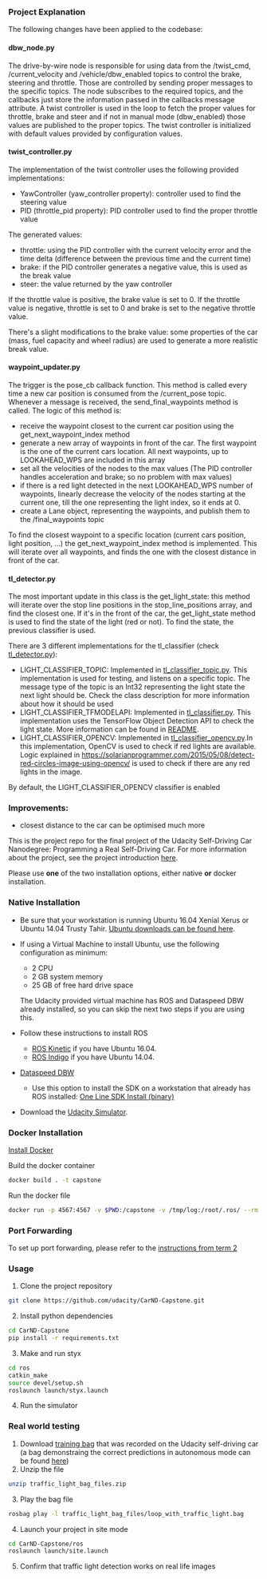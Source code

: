 ### Project Explanation

The following changes have been applied to the codebase:

#### dbw_node.py
The drive-by-wire node is responsible for using data from the /twist_cmd, /current_velocity and /vehicle/dbw_enabled topics to control the brake, steering and throttle. Those are controlled by sending proper messages to the specific topics.
The node subscribes to the required topics, and the callbacks just store the information passed in the callbacks message attribute.
A twist controller is used in the loop to fetch the proper values for throttle, brake and steer and if not in manual mode (dbw_enabled) those values are published to the proper topics.
The twist controller is initialized with default values provided by configuration values.

#### twist_controller.py
The implementation of the twist controller uses the following provided implementations:
* YawController (yaw_controller property): controller used to find the steering value
* PID (throttle_pid property): PID controller used to find the proper throttle value

The generated values:
* throttle: using the PID controller with the current velocity error and the time delta (difference between the previous time and the current time)
* brake: if the PID controller generates a negative value, this is used as the break value
* steer: the value returned by the yaw controller

If the throttle value is positive, the brake value is set to 0. If the throttle value is negative, throttle is set to 0 and brake is set to the negative throttle value.

There's a slight modifications to the brake value: some properties of the car (mass, fuel capacity and wheel radius) are used to generate a more realistic break value.

#### waypoint_updater.py
The trigger is the pose_cb callback function. This method is called every time a new car position is consumed from the /current_pose topic. Whenever a message is received, the send_final_waypoints method is called.
The logic of this method is:
* receive the waypoint closest to the current car position using the get_next_waypoint_index method
* generate a new array of waypoints in front of the car. The first waypoint is the one of the current cars location. All next waypoints, up to LOOKAHEAD_WPS are included in this array
* set all the velocities of the nodes to the max values (The PID controller handles acceleration and brake; so no problem with max values)
* if there is a red light detected in the next LOOKAHEAD_WPS number of waypoints, linearly decrease the velocity of the nodes starting at the current one, till the one representing the light index, so it ends at 0.
* create a Lane object, representing the waypoints, and publish them to the /final_waypoints topic

To find the closest waypoint to a specific location (current cars position, light position, ...) the get_next_waypoint_index method is implemented. This will iterate over all waypoints, and finds the one with the closest distance in front of the car.

#### tl_detector.py
The most important update in this class is the get_light_state: this method will iterate over the stop line positions in the stop_line_positions array, and find the closest one. If it's in the front of the car, the get_light_state method is used to find the state of the light (red or not). To find the state, the previous classifier is used.

There are 3 different implementations for the tl_classifier (check [tl_detector.py](ros/src/tl_detector/tl_detector.py)):
* LIGHT_CLASSIFIER_TOPIC: Implemented in [tl_classifier_topic.py](ros/src/tl_detector/light_classification/tl_classifier_topic.py). This implementation is used for testing, and listens on a specific topic. The message type of the topic is an Int32 representing the light state the next light should be. Check the class description for more information about how it should be used
* LIGHT_CLASSIFIER_TFMODELAPI: Implemented in [tl_classifier.py](ros/src/tl_detector/light_classification/tl_classifier.py). This implementation uses the TensorFlow Object Detection API to check the light state. More information can be found in [README](tl_learning/README.md).
* LIGHT_CLASSIFIER_OPENCV: Implemented in [tl_classifier_opencv.py](ros/src/tl_detector/light_classification/tl_classifier_opencv.py).In this implementation, OpenCV is used to check if red lights are available. Logic explained in https://solarianprogrammer.com/2015/05/08/detect-red-circles-image-using-opencv/ is used to check if there are any red lights in the image.

By default, the LIGHT_CLASSIFIER_OPENCV classifier is enabled

### Improvements:
* closest distance to the car can be optimised much more

This is the project repo for the final project of the Udacity Self-Driving Car Nanodegree: Programming a Real Self-Driving Car. For more information about the project, see the project introduction [here](https://classroom.udacity.com/nanodegrees/nd013/parts/6047fe34-d93c-4f50-8336-b70ef10cb4b2/modules/e1a23b06-329a-4684-a717-ad476f0d8dff/lessons/462c933d-9f24-42d3-8bdc-a08a5fc866e4/concepts/5ab4b122-83e6-436d-850f-9f4d26627fd9).

Please use **one** of the two installation options, either native **or** docker installation.

### Native Installation

* Be sure that your workstation is running Ubuntu 16.04 Xenial Xerus or Ubuntu 14.04 Trusty Tahir. [Ubuntu downloads can be found here](https://www.ubuntu.com/download/desktop).
* If using a Virtual Machine to install Ubuntu, use the following configuration as minimum:
  * 2 CPU
  * 2 GB system memory
  * 25 GB of free hard drive space

  The Udacity provided virtual machine has ROS and Dataspeed DBW already installed, so you can skip the next two steps if you are using this.

* Follow these instructions to install ROS
  * [ROS Kinetic](http://wiki.ros.org/kinetic/Installation/Ubuntu) if you have Ubuntu 16.04.
  * [ROS Indigo](http://wiki.ros.org/indigo/Installation/Ubuntu) if you have Ubuntu 14.04.
* [Dataspeed DBW](https://bitbucket.org/DataspeedInc/dbw_mkz_ros)
  * Use this option to install the SDK on a workstation that already has ROS installed: [One Line SDK Install (binary)](https://bitbucket.org/DataspeedInc/dbw_mkz_ros/src/81e63fcc335d7b64139d7482017d6a97b405e250/ROS_SETUP.md?fileviewer=file-view-default)
* Download the [Udacity Simulator](https://github.com/udacity/CarND-Capstone/releases).

### Docker Installation
[Install Docker](https://docs.docker.com/engine/installation/)

Build the docker container
```bash
docker build . -t capstone
```

Run the docker file
```bash
docker run -p 4567:4567 -v $PWD:/capstone -v /tmp/log:/root/.ros/ --rm -it capstone
```

### Port Forwarding
To set up port forwarding, please refer to the [instructions from term 2](https://classroom.udacity.com/nanodegrees/nd013/parts/40f38239-66b6-46ec-ae68-03afd8a601c8/modules/0949fca6-b379-42af-a919-ee50aa304e6a/lessons/f758c44c-5e40-4e01-93b5-1a82aa4e044f/concepts/16cf4a78-4fc7-49e1-8621-3450ca938b77)

### Usage

1. Clone the project repository
```bash
git clone https://github.com/udacity/CarND-Capstone.git
```

2. Install python dependencies
```bash
cd CarND-Capstone
pip install -r requirements.txt
```
3. Make and run styx
```bash
cd ros
catkin_make
source devel/setup.sh
roslaunch launch/styx.launch
```
4. Run the simulator

### Real world testing
1. Download [training bag](https://drive.google.com/file/d/0B2_h37bMVw3iYkdJTlRSUlJIamM/view?usp=sharing) that was recorded on the Udacity self-driving car (a bag demonstraing the correct predictions in autonomous mode can be found [here](https://drive.google.com/open?id=0B2_h37bMVw3iT0ZEdlF4N01QbHc))
2. Unzip the file
```bash
unzip traffic_light_bag_files.zip
```
3. Play the bag file
```bash
rosbag play -l traffic_light_bag_files/loop_with_traffic_light.bag
```
4. Launch your project in site mode
```bash
cd CarND-Capstone/ros
roslaunch launch/site.launch
```
5. Confirm that traffic light detection works on real life images
